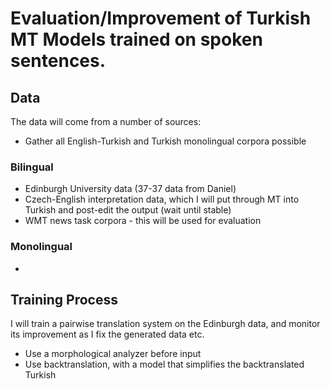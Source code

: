 # Evaluation/Improvement of Turkish MT Models trained on spoken sentences.

## Data
The data will come from a number of sources:
* Gather all English-Turkish and Turkish monolingual corpora possible
### Bilingual
* Edinburgh University data (37-37 data from Daniel)
* Czech-English interpretation data, which I will put through MT into Turkish and post-edit the output (wait until stable)
* WMT news task corpora - this will be used for evaluation
### Monolingual
* 

## Training Process
I will train a pairwise translation system on the Edinburgh data, and monitor its improvement as I fix the generated data etc.
* Use a morphological analyzer before input
* Use backtranslation, with a model that simplifies the backtranslated Turkish
